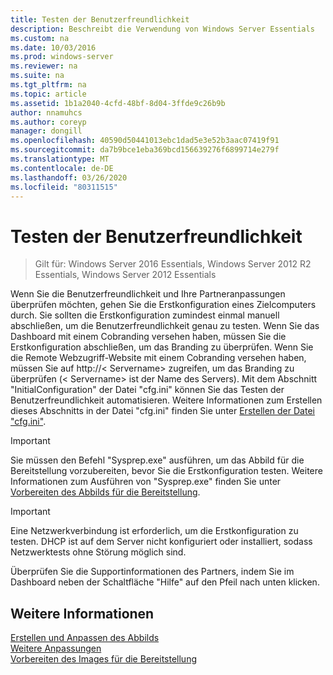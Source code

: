 ```yaml
---
title: Testen der Benutzerfreundlichkeit
description: Beschreibt die Verwendung von Windows Server Essentials
ms.custom: na
ms.date: 10/03/2016
ms.prod: windows-server
ms.reviewer: na
ms.suite: na
ms.tgt_pltfrm: na
ms.topic: article
ms.assetid: 1b1a2040-4cfd-48bf-8d04-3ffde9c26b9b
author: nnamuhcs
ms.author: coreyp
manager: dongill
ms.openlocfilehash: 40590d50441013ebc1dad5e3e52b3aac07419f91
ms.sourcegitcommit: da7b9bce1eba369bcd156639276f6899714e279f
ms.translationtype: MT
ms.contentlocale: de-DE
ms.lasthandoff: 03/26/2020
ms.locfileid: "80311515"
---
```

# <a name="testing-the-customer-experience"></a>Testen der Benutzerfreundlichkeit

>Gilt für: Windows Server 2016 Essentials, Windows Server 2012 R2 Essentials, Windows Server 2012 Essentials

Wenn Sie die Benutzerfreundlichkeit und Ihre Partneranpassungen überprüfen möchten, gehen Sie die Erstkonfiguration eines Zielcomputers durch. Sie sollten die Erstkonfiguration zumindest einmal manuell abschließen, um die Benutzerfreundlichkeit genau zu testen. Wenn Sie das Dashboard mit einem Cobranding versehen haben, müssen Sie die Erstkonfiguration abschließen, um das Branding zu überprüfen. Wenn Sie die Remote Webzugriff-Website mit einem Cobranding versehen haben, müssen Sie auf http://< Servername\> zugreifen, um das Branding zu überprüfen (< Servername\> ist der Name des Servers). Mit dem Abschnitt "InitialConfiguration" der Datei "cfg.ini" können Sie das Testen der Benutzerfreundlichkeit automatisieren. Weitere Informationen zum Erstellen dieses Abschnitts in der Datei "cfg.ini" finden Sie unter [Erstellen der Datei "cfg.ini"](Create-the-Cfg.ini-File.md).  
  
> [!IMPORTANT]
>  Sie müssen den Befehl "Sysprep.exe" ausführen, um das Abbild für die Bereitstellung vorzubereiten, bevor Sie die Erstkonfiguration testen. Weitere Informationen zum Ausführen von "Sysprep.exe" finden Sie unter [Vorbereiten des Abbilds für die Bereitstellung](Preparing-the-Image-for-Deployment.md).  
  
> [!IMPORTANT]
>  Eine Netzwerkverbindung ist erforderlich, um die Erstkonfiguration zu testen. DHCP ist auf dem Server nicht konfiguriert oder installiert, sodass Netzwerktests ohne Störung möglich sind.  
  
 Überprüfen Sie die Supportinformationen des Partners, indem Sie im Dashboard neben der Schaltfläche "Hilfe" auf den Pfeil nach unten klicken.  
  
## <a name="see-also"></a>Weitere Informationen  
 [Erstellen und Anpassen des Abbilds](Creating-and-Customizing-the-Image.md)   
 [Weitere Anpassungen](Additional-Customizations.md)   
 [Vorbereiten des Images für die Bereitstellung](Preparing-the-Image-for-Deployment.md)